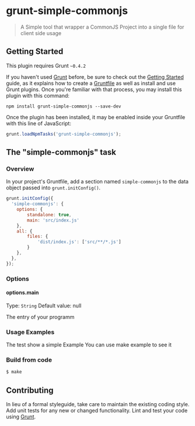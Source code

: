 # grunt-simple-commonjs

> A Simple tool that wrapper a CommonJS Project into a single file for client side usage

## Getting Started
This plugin requires Grunt `~0.4.2`

If you haven't used [Grunt](http://gruntjs.com/) before, be sure to check out the [Getting Started](http://gruntjs.com/getting-started) guide, as it explains how to create a [Gruntfile](http://gruntjs.com/sample-gruntfile) as well as install and use Grunt plugins. Once you're familiar with that process, you may install this plugin with this command:

```shell
npm install grunt-simple-commonjs --save-dev
```

Once the plugin has been installed, it may be enabled inside your Gruntfile with this line of JavaScript:

```js
grunt.loadNpmTasks('grunt-simple-commonjs');
```

## The "simple-commonjs" task

### Overview
In your project's Gruntfile, add a section named `simple-commonjs` to the data object passed into `grunt.initConfig()`.

```js
grunt.initConfig({
  'simple-commonjs': {
    options: {
        standalone: true,
        main: 'src/index.js'
    },
    all: {
        files: {
            'dist/index.js': ['src/**/*.js']
        }
    },
  },
});
```

### Options

#### options.main
Type: `String`
Default value: null

The entry of your programm

### Usage Examples

The test show a simple Example
You can use make example to see it

### Build from code
```bash
$ make
```

## Contributing
In lieu of a formal styleguide, take care to maintain the existing coding style. Add unit tests for any new or changed functionality. Lint and test your code using [Grunt](http://gruntjs.com/).
